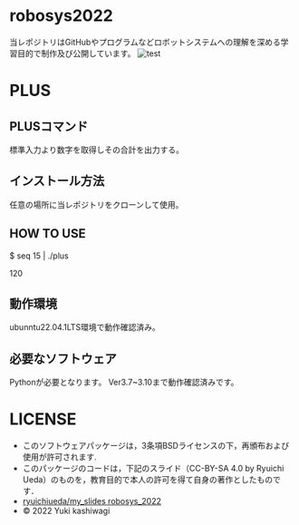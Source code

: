 # robosys2022
当レポジトリはGitHubやプログラムなどロボットシステムへの理解を深める学習目的で制作及び公開しています。
![test](https://github.com/kashwagi/robosys2022/actions/workflows/test.yml/badge.svg)
# PLUS
## PLUSコマンド
標準入力より数字を取得しその合計を出力する。
## インストール方法
任意の場所に当レポジトリをクローンして使用。
## HOW TO USE
$ seq 15 | ./plus

120
## 動作環境
ubunntu22.04.1LTS環境で動作確認済み。
## 必要なソフトウェア
Pythonが必要となります。  Ver3.7~3.10まで動作確認済みです。
# LICENSE
  * このソフトウェアパッケージは，3条項BSDライセンスの下，再頒布および使用が許可されます.
  * このパッケージのコードは，下記のスライド（CC-BY-SA 4.0 by Ryuichi Ueda）のものを，教育目的で本人の許可を得て自身の著作としたものです．
  * [ryuichiueda/my_slides robosys_2022](https://github.com/ryuichiueda/my_slides/tree/master/robosys_2022)
  * © 2022 Yuki kashiwagi
